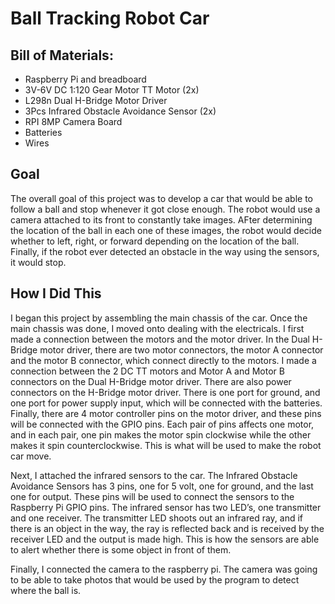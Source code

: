 # Ball Tracking Robot Car
## Bill of Materials:
- Raspberry Pi and breadboard
- 3V-6V DC 1:120 Gear Motor TT Motor (2x)
- L298n Dual H-Bridge Motor Driver
- 3Pcs Infrared Obstacle Avoidance Sensor (2x)
- RPI 8MP Camera Board
- Batteries
- Wires
## Goal
The overall goal of this project was to develop a car that would be able to follow a ball and stop whenever it got close enough. The robot would use a camera attached to its front to constantly take images. AFter determining the location of the ball in each one of these images, the robot would decide whether to left, right, or forward depending on the location of the ball. Finally, if the robot ever detected an obstacle in the way using the sensors, it would stop.
## How I Did This
I began this project by assembling the main chassis of the car. Once the main chassis was done, I moved onto dealing with the electricals. I first made a connection between the motors and the motor driver. In the Dual H-Bridge motor driver, there are two motor connectors, the motor A connector and the motor B connector, which connect directly to the motors. I made a connection between the 2 DC TT motors and Motor A and Motor B connectors on the Dual H-Bridge motor driver. There are also power connectors on the H-Bridge motor driver. There is one port for ground, and one port for power supply input, which will be connected with the batteries. Finally, there are 4 motor controller pins on the motor driver, and these pins will be connected with the GPIO pins. Each pair of pins affects one motor, and in each pair, one pin makes the motor spin clockwise while the other makes it spin counterclockwise. This is what will be used to make the robot car move.

Next, I attached the infrared sensors to the car. The Infrared Obstacle Avoidance Sensors has 3 pins, one for 5 volt, one for ground, and the last one for output. These pins will be used to connect the sensors to the Raspberry Pi GPIO pins. The infrared sensor has two LED’s, one transmitter and one receiver. The transmitter LED shoots out an infrared ray, and if there is an object in the way, the ray is reflected back and is received by the receiver LED and the output is made high. This is how the sensors are able to alert whether there is some object in front of them.

Finally, I connected the camera to the raspberry pi. The camera was going to be able to take photos that would be used by the program to detect where the ball is. 


